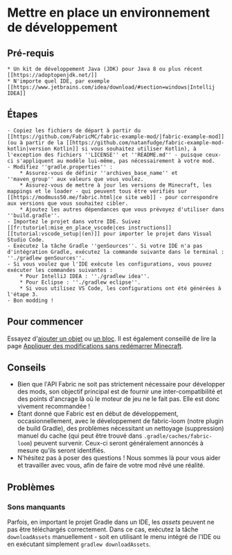 # Mettre en place un environnement de développement

## Pré-requis

```
* Un kit de développement Java (JDK) pour Java 8 ou plus récent [[https://adoptopenjdk.net/]]
* N'importe quel IDE, par exemple [[https://www.jetbrains.com/idea/download/#section=windows|Intellij IDEA]]
```

## Étapes

```
- Copiez les fichiers de départ à partir du [[https://github.com/FabricMC/fabric-example-mod/|fabric-example-mod]] (ou à partir de la [[https://github.com/natanfudge/fabric-example-mod-kotlin|version Kotlin]] si vous souhaitez utiliser Kotlin), à l'exception des fichiers ''LICENSE'' et ''README.md'' - puisque ceux-ci s'appliquent au modèle lui-même, pas nécessairement à votre mod.
- Modifiez ''gradle.properties'' :
    * Assurez-vous de définir ''archives_base_name'' et ''maven_group'' aux valeurs que vous voulez.
    * Assurez-vous de mettre à jour les versions de Minecraft, les mappings et le loader - qui peuvent tous être vérifiés sur [[https://modmuss50.me/fabric.html|ce site web]] - pour correspondre aux versions que vous souhaitez cibler.
    * Ajoutez les autres dépendances que vous prévoyez d'utiliser dans ''build.gradle''.
- Importez le projet dans votre IDE. Suivez [[fr:tutoriel:mise_en_place_vscode|ces instructions]] [[tutorial:vscode_setup|(en)]] pour importer le projet dans Visual Studio Code.
- Exécutez la tâche Gradle ''genSources''. Si votre IDE n'a pas d'intégration Gradle, exécutez la commande suivante dans le terminal : ''./gradlew genSources''.
- Si vous voulez que l'IDE exécute les configurations, vous pouvez exécuter les commandes suivantes :
    * Pour IntelliJ IDEA : ''./gradlew idea''.
    * Pour Eclipse : ''./gradlew eclipse''.
    * Si vous utilisez VS Code, les configurations ont été générées à l'étape 3.
- Bon modding !
```

## Pour commencer

Essayez d'[ajouter un objet](../../French/tutoriel/objets.md) ou [un
bloc](../../French/tutoriel/blocs.md). Il est également conseillé de lire la page
[Appliquer des modifications sans redémarrer
Minecraft](../../French/tutoriel/appliquer_modifications.md).

## Conseils

- Bien que l'API Fabric ne soit pas strictement nécessaire pour
  développer des mods, son objectif principal est de fournir une
  inter-compatibilité et des points d'ancrage là où le moteur de jeu
  ne le fait pas. Elle est donc vivement recommandée \!
- Étant donné que Fabric est en début de développement,
  occasionnellement, avec le développement de fabric-loom (notre
  plugin de build Gradle), des problèmes nécessitant un nettoyage
  (suppression) manuel du cache (qui peut être trouvé dans
  `.gradle/caches/fabric-loom`) peuvent survenir. Ceux-ci seront
  généralement annoncés à mesure qu'ils seront identifiés.
- N'hésitez pas à poser des questions \! Nous sommes là pour vous
  aider et travailler avec vous, afin de faire de votre mod rêvé une
  réalité.

## Problèmes

### Sons manquants

Parfois, en important le projet Gradle dans un IDE, les *assets* peuvent
ne pas être téléchargés correctement. Dans ce cas, exécutez la tâche
`downloadAssets` manuellement - soit en utilisant le menu intégré de
l'IDE ou en exécutant simplement `gradlew downloadAssets`.
